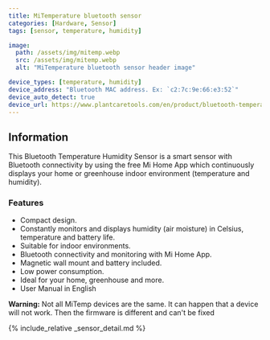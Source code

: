 ```yaml
---
title: MiTemperature bluetooth sensor
categories: [Hardware, Sensor]
tags: [sensor, temperature, humidity]

image:
  path: /assets/img/mitemp.webp
  src: /assets/img/mitemp.webp
  alt: "MiTemperature bluetooth sensor header image"

device_types: [temperature, humidity]
device_address: "Bluetooth MAC address. Ex: `c2:7c:9e:66:e3:52`"
device_auto_detect: true
device_url: https://www.plantcaretools.com/en/product/bluetooth-temperature-humidity-sensor/?v=f003c44deab6
---
```


## Information

This Bluetooth Temperature Humidity Sensor is a smart sensor with Bluetooth connectivity by using the free Mi Home App which continuously displays your home or greenhouse indoor environment (temperature and humidity).

### Features

- Compact design.
- Constantly monitors and displays humidity (air moisture) in Celsius, temperature and battery life.
- Suitable for indoor environments.
- Bluetooth connectivity and monitoring with Mi Home App.
- Magnetic wall mount and battery included.
- Low power consumption.
- Ideal for your home, greenhouse and more.
- User Manual in English

**Warning:** Not all MiTemp devices are the same. It can happen that a device will not work. Then the firmware is different and can't be fixed

{% include_relative _sensor_detail.md %}
